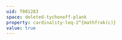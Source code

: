 ```yaml
---
uid: T001283
space: deleted-tychonoff-plank
property: cardinality-leq-2^{mathfrak(c)}
value: true
---
```


